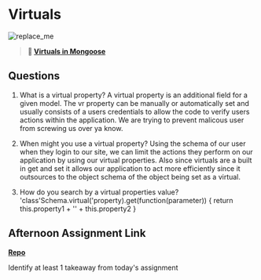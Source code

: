 # Virtuals

![replace_me](https://codeworks.blob.core.windows.net/public/assets/img/illustrations/placeholder.svg)

> **📖 [Virtuals in Mongoose](https://codeworksacademy.com/fs-student-guide/resources/wk5/04-Virtuals)**

## Questions

1. What is a virtual property?
  A virtual property is an additional field for a given model. The vr property can be manually or automatically set and usually consists of a users credentials to allow the code to verify users actions within the application. We are trying to prevent malicous user from screwing us over ya know. 


2. When might you use a virtual property? 
  Using the schema of our user when they login to our site, we can limit the actions they perform on our application by using our virtual properties. Also since virtuals are a built in get and set it allows our application to act more efficiently since it outsources to the object schema of the object being set as a virtual.


3. How do you search by a virtual properties value?
  'class'Schema.virtual('property).get(function(parameter)) {
    return this.property1 + '' + this.property2
  }

## Afternoon Assignment Link

**[Repo](https://github.com/Omanmano2/<ASSIGNMENT_REPO>)**

Identify at least 1 takeaway from today's assignment
